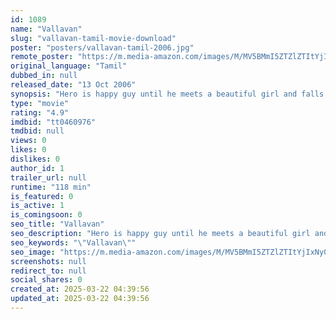 ```yaml
---
id: 1089
name: "Vallavan"
slug: "vallavan-tamil-movie-download"
poster: "posters/vallavan-tamil-2006.jpg"
remote_poster: "https://m.media-amazon.com/images/M/MV5BMmI5ZTZlZTItYjIxNy00YzEyLThkMDMtMTY5NDU2YTA5ODA5XkEyXkFqcGc@._V1_SX300.jpg"
original_language: "Tamil"
dubbed_in: null
released_date: "13 Oct 2006"
synopsis: "Hero is happy guy until he meets a beautiful girl and falls for he.He disguises himself as unattractive guy to her and she too falls for him, film takes a twist when his ex returns and follows revenge and drama."
type: "movie"
rating: "4.9"
imdbid: "tt0460976"
tmdbid: null
views: 0
likes: 0
dislikes: 0
author_id: 1
trailer_url: null
runtime: "118 min"
is_featured: 0
is_active: 1
is_comingsoon: 0
seo_title: "Vallavan"
seo_description: "Hero is happy guy until he meets a beautiful girl and falls for he.He disguises himself as unattractive guy to her and she too falls for him, film takes a twist when his ex returns and follows revenge and drama."
seo_keywords: "\"Vallavan\""
seo_image: "https://m.media-amazon.com/images/M/MV5BMmI5ZTZlZTItYjIxNy00YzEyLThkMDMtMTY5NDU2YTA5ODA5XkEyXkFqcGc@._V1_SX300.jpg"
screenshots: null
redirect_to: null
social_shares: 0
created_at: 2025-03-22 04:39:56
updated_at: 2025-03-22 04:39:56
---
```


